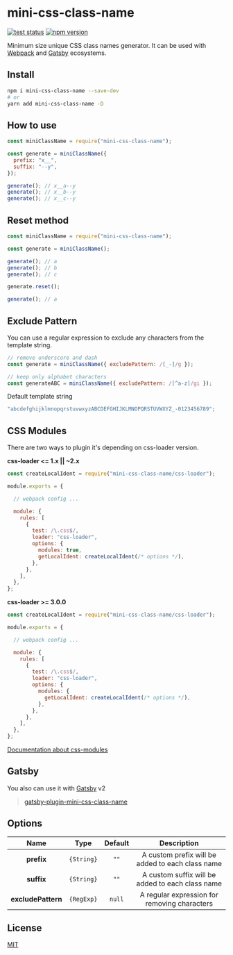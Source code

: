 # mini-css-class-name

[![test status](https://github.com/shoonia/mini-css-class-name/workflows/test/badge.svg)](https://github.com/shoonia/mini-css-class-name/actions)
[![npm version](https://img.shields.io/npm/v/mini-css-class-name.svg)](https://www.npmjs.com/package/mini-css-class-name)

Minimum size unique CSS class names generator.
It can be used with [Webpack](#css-modules) and [Gatsby](https://github.com/shoonia/gatsby-plugin-mini-css-class-name#readme) ecosystems.

## Install

```bash
npm i mini-css-class-name --save-dev
# or
yarn add mini-css-class-name -D
```

## How to use

```js
const miniClassName = require("mini-css-class-name");

const generate = miniClassName({
  prefix: "x__",
  suffix: "--y",
});

generate(); // x__a--y
generate(); // x__b--y
generate(); // x__c--y
```

## Reset method

```js
const miniClassName = require("mini-css-class-name");

const generate = miniClassName();

generate(); // a
generate(); // b
generate(); // c

generate.reset();

generate(); // a
```

## Exclude Pattern

You can use a regular expression to exclude any characters from the template string.

```js
// remove underscore and dash
const generate = miniClassName({ excludePattern: /[_-]/g });

// keep only alphabet characters
const generateABC = miniClassName({ excludePattern: /[^a-z]/gi });
```

Default template string

```js
"abcdefghijklmnopqrstuvwxyzABCDEFGHIJKLMNOPQRSTUVWXYZ_-0123456789";
```

## CSS Modules

There are two ways to plugin it's depending on css-loader version.

**css-loader <= 1.x || ~2.x**

```js
const createLocalIdent = require("mini-css-class-name/css-loader");

module.exports = {

  // webpack config ...

  module: {
    rules: [
      {
        test: /\.css$/,
        loader: "css-loader",
        options: {
          modules: true,
          getLocalIdent: createLocalIdent(/* options */),
        },
      },
    ],
  },
};
```

**css-loader >= 3.0.0**

```js
const createLocalIdent = require("mini-css-class-name/css-loader");

module.exports = {

  // webpack config ...

  module: {
    rules: [
      {
        test: /\.css$/,
        loader: "css-loader",
        options: {
          modules: {
            getLocalIdent: createLocalIdent(/* options */),
          },
        },
      },
    ],
  },
};
```

[Documentation about css-modules](https://github.com/webpack-contrib/css-loader#modules)

## Gatsby

You also can use it with [Gatsby](https://www.gatsbyjs.org/docs/add-custom-webpack-config/) v2

> [gatsby-plugin-mini-css-class-name](https://github.com/shoonia/gatsby-plugin-mini-css-class-name#readme)

## Options

|    Name          |   Type     | Default | Description |
|:----------------:|:----------:|:-------:|:-----------:|
| **prefix**       | `{String}` |  `""`   | A custom prefix will be added to each class name
| **suffix**       | `{String}` |  `""`   | A custom suffix will be added to each class name
|**excludePattern**| `{RegExp}` | `null`  | A regular expression for removing characters

## License

[MIT](./LICENSE)
